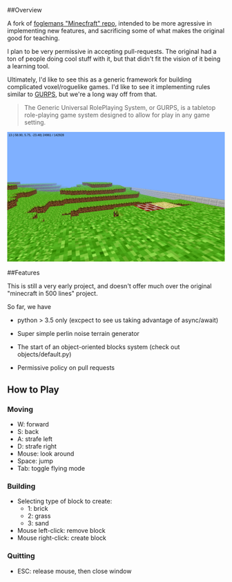 ##Overview

A fork of [foglemans "Minecfraft" repo](https://github.com/fogleman/Minecraft), intended to be more agressive in implementing new features, and sacrificing some of what makes the original good for teaching.

I plan to be very permissive in accepting pull-requests. The original had a ton
of people doing cool stuff with it, but that didn't fit the vision of it being
a learning tool.

Ultimately, I'd like to see this as a generic framework for building
complicated voxel/roguelike games. I'd like to see it implementing rules
similar to [GURPS](https://en.wikipedia.org/wiki/GURPS), but we're a long way off from that.

>The Generic Universal RolePlaying System, or GURPS, is a tabletop role-playing
game system designed to allow for play in any game setting.

![](screenshot.png "")

##Features

This is still a very early project, and doesn't offer much over the original "minecraft in 500 lines" project.

So far, we have

 * python > 3.5 only (excpect to see us taking advantage of async/await)

 * Super simple perlin noise terrain generator

 * The start of an object-oriented blocks system (check out objects/default.py)

 * Permissive policy on pull requests 

## How to Play

### Moving

- W: forward
- S: back
- A: strafe left
- D: strafe right
- Mouse: look around
- Space: jump
- Tab: toggle flying mode

### Building

- Selecting type of block to create:
    - 1: brick
    - 2: grass
    - 3: sand
- Mouse left-click: remove block
- Mouse right-click: create block

### Quitting

- ESC: release mouse, then close window
